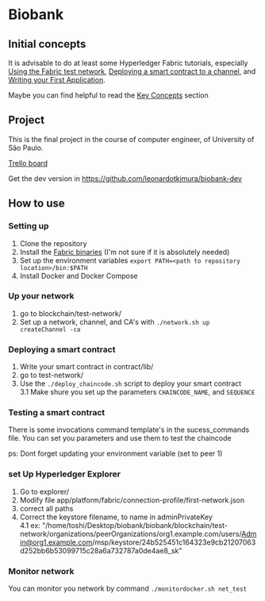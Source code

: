 # Biobank

## Initial concepts
It is advisable to do at least some Hyperledger Fabric tutorials, especially [Using the Fabric test network](https://hyperledger-fabric.readthedocs.io/en/release-2.2/test_network.html), [Deploying a smart contract to a channel](https://hyperledger-fabric.readthedocs.io/en/release-2.2/deploy_chaincode.html), and [Writing your First Application](https://hyperledger-fabric.readthedocs.io/en/release-2.2/write_first_app.html).

Maybe you can find helpful to read the [Key Concepts](https://hyperledger-fabric.readthedocs.io/en/release-2.2/key_concepts.html) section

## Project
This is the final project in the course of computer engineer, of University of São Paulo.

[Trello board](https://trello.com/b/lbII1kRk/amazonas-40)

Get the dev version in https://github.com/leonardotkimura/biobank-dev


## How to use
### Setting up 
1. Clone the repository
2. Install the [Fabric binaries](https://hyperledger-fabric.readthedocs.io/en/release-2.2/install.html) (I'm not sure if it is absolutely needed)
3. Set up the environment variables `export PATH=<path to repository location>/bin:$PATH`
4. Install Docker and Docker Compose

### Up your network
1. go to blockchain/test-network/
2. Set up a network, channel, and CA's with `./network.sh up createChannel -ca`

### Deploying a smart contract
1. Write your smart contract in contract/lib/
2. go to test-network/
3. Use the `./deploy_chaincode.sh` script to deploy your smart contract <br>
3.1 Make shure you set up the parameters `CHAINCODE_NAME`, and `SEQUENCE`

### Testing a smart contract
There is some invocations command template's in the sucess_commands file. You can set you parameters and use them to test the chaincode

ps: Dont forget updating your environment variable (set to peer 1)

### set Up Hyperledger Explorer
1. Go to explorer/
2. Modify file app/platform/fabric/connection-profile/first-network.json
3. correct all paths
4. Correct the keystore filename, to name in adminPrivateKey <br>
4.1 ex: "/home/toshi/Desktop/biobank/biobank/blockchain/test-network/organizations/peerOrganizations/org1.example.com/users/Admin@org1.example.com/msp/keystore/24b525451c164323e9cb21207063d252bb6b53099715c28a6a732787a0de4ae8_sk"


### Monitor network
You can monitor you network by command `./monitordocker.sh net_test`

